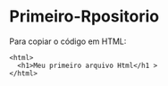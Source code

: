 # Primeiro-Rpositorio

Para copiar o código em HTML:
```
<html>
  <h1>Meu primeiro arquivo Html</h1 >
</html>
```
